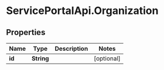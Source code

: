 # ServicePortalApi.Organization

## Properties
Name | Type | Description | Notes
------------ | ------------- | ------------- | -------------
**id** | **String** |  | [optional] 


